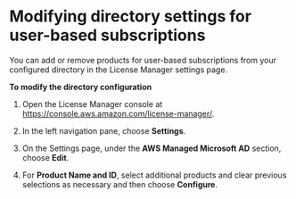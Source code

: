 # Modifying directory settings for user\-based subscriptions<a name="user-based-subscriptions-modify-ad"></a>

You can add or remove products for user\-based subscriptions from your configured directory in the License Manager settings page\.

**To modify the directory configuration**

1. Open the License Manager console at [https://console\.aws\.amazon\.com/license\-manager/](https://console.aws.amazon.com/license-manager/)\.

1. In the left navigation pane, choose **Settings**\.

1. On the Settings page, under the **AWS Managed Microsoft AD** section, choose **Edit**\.

1. For **Product Name and ID**, select additional products and clear previous selections as necessary and then choose **Configure**\.